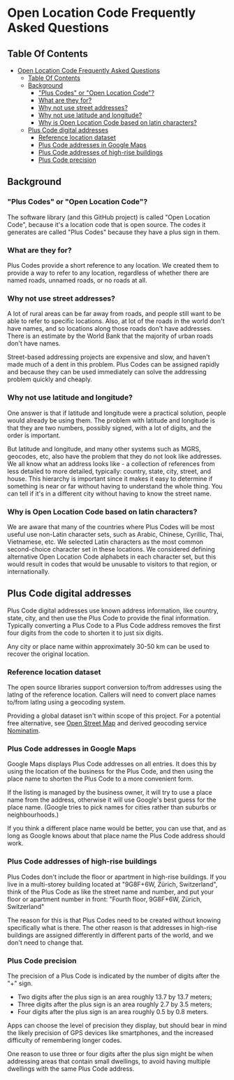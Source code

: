 # Open Location Code Frequently Asked Questions

## Table Of Contents
- [Open Location Code Frequently Asked Questions](#open-location-code-frequently-asked-questions)
  - [Table Of Contents](#table-of-contents)
  - [Background](#background)
    - ["Plus Codes" or "Open Location Code"?](#plus-codes-or-open-location-code)
    - [What are they for?](#what-are-they-for)
    - [Why not use street addresses?](#why-not-use-street-addresses)
    - [Why not use latitude and longitude?](#why-not-use-latitude-and-longitude)
    - [Why is Open Location Code based on latin characters?](#why-is-open-location-code-based-on-latin-characters)
  - [Plus Code digital addresses](#plus-code-digital-addresses)
    - [Reference location dataset](#reference-location-dataset)
    - [Plus Code addresses in Google Maps](#plus-code-addresses-in-google-maps)
    - [Plus Code addresses of high-rise buildings](#plus-code-addresses-of-high-rise-buildings)
    - [Plus Code precision](#plus-code-precision)



## Background

### "Plus Codes" or "Open Location Code"?

The software library (and this GitHub project) is called "Open Location Code", because it's a location code that is open source.
The codes it generates are called "Plus Codes" because they have a plus sign in them.

### What are they for?

Plus Codes provide a short reference to any location.
We created them to provide a way to refer to any location, regardless of whether there are named roads, unnamed roads, or no roads at all.

### Why not use street addresses?

A lot of rural areas can be far away from roads, and people still want to be able to refer to specific locations.
Also, at lot of the roads in the world don't have names, and so locations along those roads don't have addresses.
There is an estimate by the World Bank that the majority of urban roads don't have names.

Street-based addressing projects are expensive and slow, and haven't made much of a dent in this problem.
Plus Codes can be assigned rapidly and because they can be used immediately can solve the addressing problem quickly and cheaply.

### Why not use latitude and longitude?

One answer is that if latitude and longitude were a practical solution, people would already be using them.
The problem with latitude and longitude is that they are two numbers, possibly signed, with a lot of digits, and the order is important.

But latitude and longitude, and many other systems such as MGRS, geocodes, etc, also have the problem that they do not look like addresses.
We all know what an address looks like - a collection of references from less detailed to more detailed, typically: country, state, city, street, and house.
This hierarchy is important since it makes it easy to determine if something is near or far without having to understand the whole thing.
You can tell if it's in a different city without having to know the street name.

### Why is Open Location Code based on latin characters?

We are aware that many of the countries where Plus Codes will be most useful use non-Latin character sets, such as Arabic, Chinese, Cyrillic, Thai, Vietnamese, etc.
We selected Latin characters as the most common second-choice character set in these locations.
We considered defining alternative Open Location Code alphabets in each character set, but this would result in codes that would be unusable to visitors to that region, or internationally.

## Plus Code digital addresses

Plus Code digital addresses use known address information, like country, state, city, and then use the Plus Code to provide the final information.
Typically converting a Plus Code to a Plus Code address removes the first four digits from the code to shorten it to just six digits.

Any city or place name within approximately 30-50 km can be used to recover the original location.

### Reference location dataset

The open source libraries support conversion to/from addresses using the latlng of the reference location.
Callers will need to convert place names to/from latlng using a geocoding system.

Providing a global dataset isn't within scope of this project.
For a potential free alternative, see [Open Street Map](https://wiki.openstreetmap.org/) and derived geocoding service [Nominatim](https://nominatim.org/).

### Plus Code addresses in Google Maps

Google Maps displays Plus Code addresses on all entries.
It does this by using the location of the business for the Plus Code, and then using the place name to shorten the Plus Code to a more convenient form.

If the listing is managed by the business owner, it will try to use a place name from the address, otherwise it will use Google's best guess for the place name. (Google tries to pick names for cities rather than suburbs or neighbourhoods.)

If you think a different place name would be better, you can use that, and as long as Google knows about that place name the Plus Code address should work.

### Plus Code addresses of high-rise buildings

Plus Codes don't include the floor or apartment in high-rise buildings.
If you live in a multi-storey building located at "9G8F+6W, Zürich, Switzerland", think of the Plus Code as like the street name and number, and put your floor or apartment number in front: "Fourth floor, 9G8F+6W, Zürich, Switzerland"

The reason for this is that Plus Codes need to be created without knowing specifically what is there.
The other reason is that addresses in high-rise buildings are assigned differently in different parts of the world, and we don't need to change that.

### Plus Code precision

The precision of a Plus Code is indicated by the number of digits after the "+" sign.

*  Two digits after the plus sign is an area roughly 13.7 by 13.7 meters;
*  Three digits after the plus sign is an area roughly 2.7 by 3.5 meters;
*  Four digits after the plus sign is an area roughly 0.5 by 0.8 meters.

Apps can choose the level of precision they display, but should bear in mind the likely precision of GPS devices like smartphones, and the increased difficulty of remembering longer codes.

One reason to use three or four digits after the plus sign might be when addressing areas that contain small dwellings, to avoid having multiple dwellings with the same Plus Code address.
